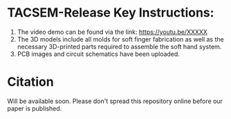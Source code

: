 # TACSEM-Release Key Instructions:
1. The video demo can be found via the link: https://youtu.be/XXXXX
2. The 3D models include all molds for soft finger fabrication as well as the necessary 3D-printed parts required to assemble the soft hand system.
3. PCB images and circuit schematics have been uploaded.

# Citation
Will be available soon. Please don't spread this repository online before our paper is published.

